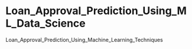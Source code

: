 # Loan_Approval_Prediction_Using_ML_Data_Science
Loan_Approval_Prediction_Using_Machine_Learning_Techniques

